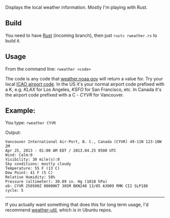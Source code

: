 Displays the local weather information. Mostly I'm playing with Rust.

## Build

You need to have [Rust](http://www.rust-lang.org/) (incoming branch), then just `rustc rweather.rs` to build it.

## Usage

From the command line: `rweather <code>`

The code is any code that [weather.noaa.gov](http://weather.noaa.gov/pub/data/observations/metar/decoded/) will return a value for. Try your local [ICAO airport code](http://en.wikipedia.org/wiki/List_of_airports_by_ICAO_code). In the US it's your normal airport code prefixed with a K, e.g. _KLAX_ for Los Angeles, _KSFO_ for San Francisco, etc. In Canada it's the airport code prefixed with a C - _CYVR_ for Vancouver.

## Example:

You type: `rweather CYVR`

Output:

    Vancouver International Air-Port, B. C., Canada (CYVR) 49-11N 123-10W 2M
    Apr 25, 2013 - 01:00 AM EDT / 2013.04.25 0500 UTC
    Wind: Calm:0
    Visibility: 30 mile(s):0
    Sky conditions: mostly cloudy
    Temperature: 55 F (13 C)
    Dew Point: 41 F (5 C)
    Relative Humidity: 58%
    Pressure (altimeter): 30.09 in. Hg (1018 hPa)
    ob: CYVR 250500Z 00000KT 30SM BKN240 13/05 A3009 RMK CI2 SLP188
    cycle: 5

-------

If you actually want something that does this for long term usage, I'd recommend [weather-util](http://fungi.yuggoth.org/weather/), which is in Ubuntu repos.
